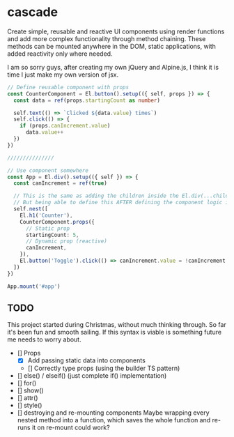 # cascade

Create simple, reusable and reactive UI components using render functions and add more complex functionality through method chaining. These methods can be mounted anywhere in the DOM, static applications, with added reactivity only where needed.

I am so sorry guys, after creating my own jQuery and Alpine.js, I think it is time I just make my own version of jsx.

```ts
// Define reusable component with props
const CounterComponent = El.button().setup(({ self, props }) => {
  const data = ref(props.startingCount as number)

  self.text(() => `Clicked ${data.value} times`)
  self.click(() => {
    if (props.canIncrement.value)
      data.value++
  })
})

///////////////

// Use component somewhere
const App = El.div().setup(({ self }) => {
  const canIncrement = ref(true)

  // This is the same as adding the children inside the El.div(...children).
  // But being able to define this AFTER defining the component logic is much more ergonomic
  self.nest([
    El.h1('Counter'),
    CounterComponent.props({
      // Static prop
      startingCount: 5,
      // Dynamic prop (reactive)
      canIncrement,
    }),
    El.button('Toggle').click(() => canIncrement.value = !canIncrement.value),
  ])
})

App.mount('#app')
```

## TODO

This project started during Christmas, without much thinking through. So far it's been fun and smooth sailing. If this syntax is viable is something future me needs to worry about.

- [] Props
  - [x] Add passing static data into components
  - [] Correctly type props (using the builder TS pattern)
- [] else() / elseif() (just complete if() implementation)
- [] for()
- [] show()
- [] attr()
- [] style()
- [] destroying and re-mounting components
  Maybe wrapping every nested method into a function, which saves the whole function and re-runs it on re-mount could work?
